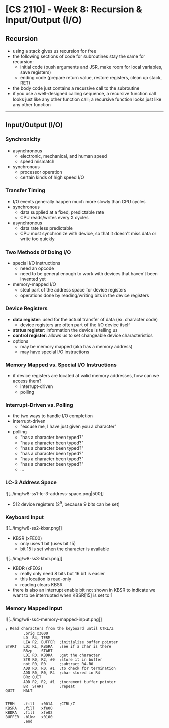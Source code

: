 # **[CS 2110] - Week 8: Recursion & Input/Output (I/O)**
## Recursion
- using a stack gives us recursion for free
- the following sections of code for subroutines stay the same for recursion:
	- initial code (push arguments and JSR, make room for local variables, save registers)
	- ending code (prepare return value, restore registers, clean up stack, RET)
- the body code just contains a recursive call to the subroutine
- if you use a well-designed calling sequence, a recursive function call looks just like any other function call; a recursive function looks just like any other function

---
## Input/Output (I/O)
### Synchronicity
- asynchronous
	- electronic, mechanical, and human speed
	- speed mismatch
- synchronous
	- processor operation
	- certain kinds of high speed I/O

### Transfer Timing
- I/O events generally happen much more slowly than CPU cycles
- synchronous
	- data supplied at a fixed, predictable rate
	- CPU reads/writes every X cycles
- asynchronous
	- data rate less predictable
	- CPU must synchronize with device, so that it doesn't miss data or write too quickly

### Two Methods Of Doing I/O
- special I/O instructions
	- need an opcode
	- need to be general enough to work with devices that haven't been invented yet
- memory-mapped I/O
	- steal part of the address space for device registers
	- operations done by reading/writing bits in the device registers

### Device Registers
- **data register**: used for the actual transfer of data (ex. character code)
	- device registers are often part of the I/O device itself
- **status register**: information the device is telling us
- **control register**: allows us to set changeable device characteristics
- options
	- may be memory mapped (aka has a memory address)
	- may have special I/O instructions

### Memory Mapped vs. Special I/O Instructions
- if device registers are located at valid memory addresses, how can we access them?
	- interrupt-driven
	- polling

### Interrupt-Driven vs. Polling
- the two ways to handle I/O completion
- interrupt-driven
	- "excuse me, I have just given you a character"
- polling
	- "has a character been typed?"
	- "has a character been typed?"
	- "has a character been typed?"
	- "has a character been typed?"
	- "has a character been typed?"
	- "has a character been typed?"
	- ...

### LC-3 Address Space
![[../img/w8-ss1-lc-3-address-space.png|500]]
- 512 device registers ($2^9$, because 9 bits can be set)

### Keyboard Input
![[../img/w8-ss2-kbsr.png]]
- KBSR (xFE00)
	- only uses 1 bit (uses bit 15)
	- bit 15 is set when the character is available

![[../img/w8-ss3-kbdr.png]]
- KBDR (xFE02)
	- really only need 8 bits but 16 bit is easier
	- this location is read-only
	- reading clears KBSR
- there is also an interrupt enable bit not shown in KBSR to indicate we want to be interrupted when KBSR\[15\] is set to 1

### Memory Mapped Input
![[../img/w8-ss4-memory-mapped-input.png]]

```
; Read characters from the keyboard until CTRL/Z
		.orig x3000
		LD	R4, TERM
		LEA	R2, BUFFER	;initialize buffer pointer
START	LDI	R1, KBSRA	;see if a char is there
		BRzp	START
		LDI	R0, KBDRA	;get the character
		STR	R0, R2, #0	;store it in buffer
		not	R0, R0		;subtract R4-R0
		ADD	R0, R0, #1	;to check for termination
		ADD	R0, R0, R4	;char stored in R4
		BRz	QUIT
		ADD	R2, R2, #1	;increment buffer pointer
		BR	START		;repeat
QUIT	HALT


TERM	.fill   x001A	;CTRL/Z
KBSRA	.fill	xfe00
KBDRA	.fill	xfe02
BUFFER	.blkw	x0100
		.end
```